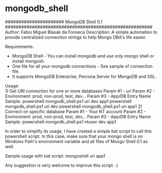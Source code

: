 # mongodb_shell

###################### MongoDB Shell 0.1 #######################################################
Author: Fabio Miguel Blasak da Fonseca
Description: A simple automation to provide centralized connection strings to help
             Mongo DBA's life easier.
             
Requirements:
- MongoDB Shell - You can install mongodb and use only mongo shell or install mongosh.
- One file for all your mongodb connections - See sample of connection file.
- It supports MongoDB Enterprise, Percona Server for MongoDB and SSL.

Usage:      
     1) Get URI connection for one or more databases
        Param #1 - uri
        Param #2 - Environment: prod, non-prod, test, dev...
        Param #3 - App/DB Entry Name
        Sample: powershell mongodb_shell.ps1 uri dev app1
                powershell mongodb_shell.ps1 uri dev
                powershell mongodb_shell.ps1 uri app1
     2) Connect on specific database
        Param #1 - Your NT account
        Param #2 - Environment: prod, non-prod, test, dev...
        Param #3 - App/DB Entry Name
        Sample: powershell mongodb_shell.ps1 ntuser dev app1

In order to simplify its usage, I have created a simple bat script to call this powershell script.
In this case, make sure that your mongo shell is on Windows Path's environment variable and all files of Mongo Shell 0.1 as well.

Sample usage with bat script:
mongoshell uri app1

Any suggestion is very welcome to improve this script. :)
